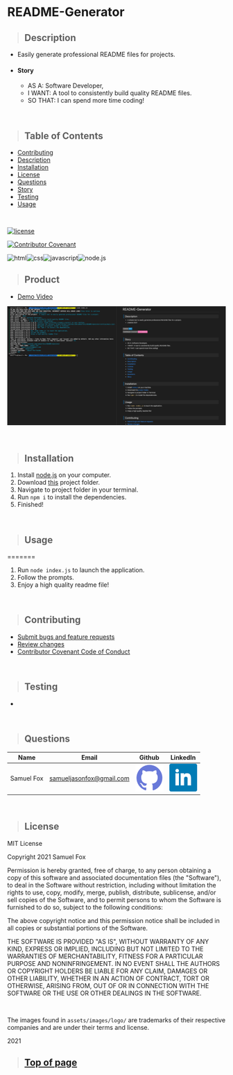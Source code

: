 
# README-Generator

>## Description 

* Easily generate professional README files for projects.
* #### Story
    * AS A: Software Developer,
    * I WANT:  A tool to consistently build quality README files.
    * SO THAT: I can spend more time coding!

<br>

>## Table of Contents

* [Contributing](#Contributing)
* [Description](#Description)
* [Installation](#Installation)
* [License](#License)
* [Questions](#Questions)
* [Story](#Story)
* [Testing](#Testing)
* [Usage](#Usage)
<br>

[![license](https://img.shields.io/badge/License-MIT-blue)](#License)
<br>

[![Contributor Covenant](https://img.shields.io/badge/Contributor%20Covenant-v2.0%20adopted-ff69b4.svg)](./assets/utils/CodeOfConduct.md)
<br>

![html](https://img.shields.io/badge/-HTML5-blue?logo=html5)![css](https://img.shields.io/badge/-CSS-red?logo=css3)![javascript](https://img.shields.io/badge/-javascript-yellow?logo=javascript)![node.js](https://img.shields.io/badge/-node.js-339933?logo=node.js&logoColor=white)



>## Product

* [Demo Video](https://drive.google.com/file/d/1XSFz1OI4pA2E2AMigRoi5ScdPMk07Ms_/view?usp=sharing) 

![Screenshot](./assets/images/screenshot.png)

<br>

>## Installation


1. Install [node.js](https://nodejs.org/en/) on your computer.
2. Download [this](https://github.com/samuelfox1/README-Generator/archive/main.zip) project folder.
3. Navigate to project folder in your terminal.
4. Run `npm i` to install the dependencies.
5. Finished!


<br>

>## Usage

=======
1. Run `node index.js` to launch the application.
2. Follow the prompts.
3. Enjoy a high quality readme file!


<br>

>## Contributing

* [Submit bugs and feature requests](https://github.com/samuel-fox1/README-Generator/issues)
* [Review changes](https://github.com/samuel-fox1/README-Generator/pulls)
* [Contributor Covenant Code of Conduct](./assets/utils/CodeOfConduct.md)

<br>

>## Testing

* 

<br>

>## Questions

| Name | Email  | Github  | LinkedIn |
| :--: | :----: | :-----: | :------: |
| Samuel Fox | samueljasonfox@gmail.com | [![Github](./assets/images/logo/github.png)](https://github.com/samuel-fox1) | [![LinkedIn](./assets/images/logo/linkedin.png)](https://www.linkedin.com/in/samuel-fox-tacoma) |

<br>

>## License

MIT License

Copyright 2021 Samuel Fox

Permission is hereby granted, free of charge, to any person obtaining a copy of this software and associated documentation files (the "Software"), to deal in the Software without restriction, including without limitation the rights to use, copy, modify, merge, publish, distribute, sublicense, and/or sell copies of the Software, and to permit persons to whom the Software is furnished to do so, subject to the following conditions:

The above copyright notice and this permission notice shall be included in all copies or substantial portions of the Software.

THE SOFTWARE IS PROVIDED "AS IS", WITHOUT WARRANTY OF ANY KIND, EXPRESS OR IMPLIED, INCLUDING BUT NOT LIMITED TO THE WARRANTIES OF MERCHANTABILITY, FITNESS FOR A PARTICULAR PURPOSE AND NONINFRINGEMENT. IN NO EVENT SHALL THE AUTHORS OR COPYRIGHT HOLDERS BE LIABLE FOR ANY CLAIM, DAMAGES OR OTHER LIABILITY, WHETHER IN AN ACTION OF CONTRACT, TORT OR OTHERWISE, ARISING FROM, OUT OF OR IN CONNECTION WITH THE SOFTWARE OR THE USE OR OTHER DEALINGS IN THE SOFTWARE.

<br>

The images found in `assets/images/logo/` are trademarks of their respective companies and are under their terms and license.
<br>

2021
<br>

>## [Top of page](#README-Generator)
